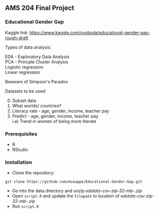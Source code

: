 ## AMS 204 Final Project
### Educational Gender Gap

Kaggle link: https://www.kaggle.com/svoboda/educational-gender-gap-rough-draft

Types of data analysis:

EDA - Exploratory Data Analysis   
PCA - Princple Cluster Analysis  
Logistic regression  
Linear regression  

Beaware of Simpson's Paradox

Datasets to be used:


0) Subset data  
1) What worlds/ countries?  
2) Literacy rate - age, gender, income, teacher pay  
3) Predict - age, gender, income, teacher pay  
   i.e) Trend in women of being more literate  
   >  
   
### Prerequisites
- R
- RStudio

### Installation
- Clone the repository:  
```   
git clone https://github.com/msouppe/Educational-Gender-Gap.git
```   
  
- Go into the data directory and unzip *edstats-csv-zip-32-mb-.zip*  
- Open `script.R` and update the `filepath` to location of *edstats-csv-zip-32-mb-.zip*
- Run `script.R`
